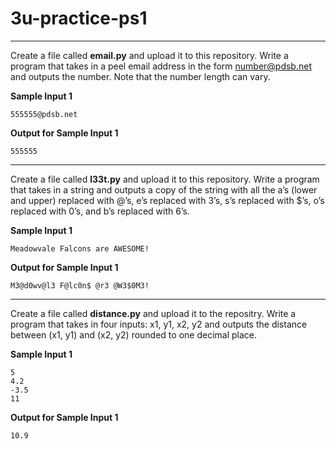 # 3u-practice-ps1

---

Create a file called **email.py** and upload it to this repository. Write a program that takes in a peel email address in the form number@pdsb.net and outputs the number. Note that the number length can vary.

**Sample Input 1**

```
555555@pdsb.net
```

**Output for Sample Input 1**

```
555555
```
---

Create a file called **l33t.py** and upload it to this repository. Write a program that takes in a string and outputs a copy of the string with all the a’s (lower and upper) replaced with @’s, e’s replaced with 3’s, s’s replaced with $’s, o’s replaced with 0’s, and b’s replaced with 6’s.

**Sample Input 1**

```
Meadowvale Falcons are AWESOME!
```

**Output for Sample Input 1**

```
M3@d0wv@l3 F@lc0n$ @r3 @W3$0M3!
```
---
Create a file called **distance.py** and upload it to the repositry. Write a program that takes in four inputs: x1, y1, x2, y2 and outputs the distance between (x1, y1) and (x2, y2) rounded to one decimal place.

**Sample Input 1**
```
5
4.2
-3.5
11
```

**Output for Sample Input 1**
```
10.9
```
